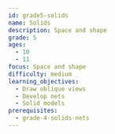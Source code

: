 ```yaml
---
id: grade5-solids
name: Solids
description: Space and shape
grade: 5
ages:
  - 10
  - 11
focus: Space and shape
difficulty: medium
learning_objectives:
  - Draw oblique views
  - Develop nets
  - Solid models
prerequisites:
  - grade-4-solids-nets
---
```

